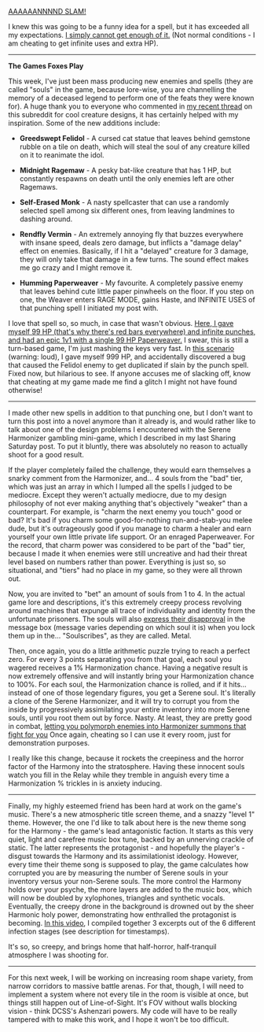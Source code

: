 [AAAAAANNNND SLAM!](https://www.youtube.com/watch?v=e1PARn8Lpt0)

I knew this was going to be a funny idea for a spell, but it has exceeded all my expectations. [I simply cannot get enough of it.](https://www.youtube.com/watch?v=d-uK8_nEAFk) (Not normal conditions - I am cheating to get infinite uses and extra HP).

***

**The Games Foxes Play**

This week, I've just been mass producing new enemies and spells (they are called "souls" in the game, because lore-wise, you are channelling the memory of a deceased legend to perform one of the feats they were known for). A huge thank you to everyone who commented in [my recent thread](https://www.reddit.com/r/roguelikedev/comments/viicvz/share_some_enemyability_gimmicks/) on this subreddit for cool creature designs, it has certainly helped with my inspiration. Some of the new additions include:

* **Greedswept Felidol** - A cursed cat statue that leaves behind gemstone rubble on a tile on death, which will steal the soul of any creature killed on it to reanimate the idol.

* **Midnight Ragemaw** - A pesky bat-like creature that has 1 HP, but constantly respawns on death until the only enemies left are other Ragemaws.

* **Self-Erased Monk** - A nasty spellcaster that can use a randomly selected spell among six different ones, from leaving landmines to dashing around.

* **Rendfly Vermin** - An extremely annoying fly that buzzes everywhere with insane speed, deals zero damage, but inflicts a "damage delay" effect on enemies. Basically, if I hit a "delayed" creature for 3 damage, they will only take that damage in a few turns. The sound effect makes me go crazy and I might remove it.

* **Humming Paperweaver** - My favourite. A completely passive enemy that leaves behind cute little paper pinwheels on the floor. If you step on one, the Weaver enters RAGE MODE, gains Haste, and INFINITE USES of that punching spell I initiated my post with.

I love that spell so, so much, in case that wasn't obvious. [Here, I gave myself 99 HP (that's why there's red bars everywhere) and infinite punches, and had an epic 1v1 with a single 99 HP Paperweaver.](https://www.youtube.com/watch?v=yR6tFjBwcHg) I swear, this is still a turn-based game, I'm just mashing the keys very fast. In [this scenario](https://www.youtube.com/watch?v=RinAuvCd4lE) (warning: loud), I gave myself 999 HP, and accidentally discovered a bug that caused the Felidol enemy to get duplicated if slain by the punch spell. Fixed now, but hilarious to see. If anyone accuses me of slacking off, know that cheating at my game made me find a glitch I might not have found otherwise!

***

I made other new spells in addition to that punching one, but I don't want to turn this post into a novel anymore than it already is, and would rather like to talk about one of the design problems I encountered with the Serene Harmonizer gambling mini-game, which I described in my last Sharing Saturday post. To put it bluntly, there was absolutely no reason to actually shoot for a good result.

If the player completely failed the challenge, they would earn themselves a snarky comment from the Harmonizer, and... 4 souls from the "bad" tier, which was just an array in which I lumped all the spells I judged to be mediocre. Except they weren't actually mediocre, due to my design philosophy of not ever making anything that's objectively "weaker" than a counterpart. For example, is "charm the next enemy you touch" good or bad? It's bad if you charm some good-for-nothing run-and-stab-you melee dude, but it's outrageously good if you manage to charm a healer and earn yourself your own little private life support. Or an enraged Paperweaver. For the record, that charm power was considered to be part of the "bad" tier, because I made it when enemies were still uncreative and had their threat level based on numbers rather than power. Everything is just so, so situational, and "tiers" had no place in my game, so they were all thrown out.

Now, you are invited to "bet" an amount of souls from 1 to 4. In the actual game lore and descriptions, it's this extremely creepy process revolving around machines that expunge all trace of individuality and identity from the unfortunate prisoners. The souls will also [express their disapproval](https://cdn.discordapp.com/attachments/504088568084561930/989976074014302288/Capture_decran_le_2022-06-24_a_15.30.22.png) in the message box (message varies depending on which soul it is) when you lock them up in the... "Soulscribes", as they are called. Metal.

Then, once again, you do a little arithmetic puzzle trying to reach a perfect zero. For every 3 points separating you from that goal, each soul you wagered receives a 1% Harmonization chance. Having a negative result is now extremely offensive and will instantly bring your Harmonization chance to 100%. For each soul, the Harmonization chance is rolled, and if it hits... instead of one of those legendary figures, you get a Serene soul. It's literally a clone of the Serene Harmonizer, and it will try to corrupt you from the inside by progressively assimilating your entire inventory into more Serene souls, until you root them out by force. Nasty. At least, they are pretty good in combat, [letting you polymorph enemies into Harmonizer summons that fight for you](https://www.youtube.com/watch?v=k9YmH7SyNcU) Once again, cheating so I can use it every room, just for demonstration purposes.

I really like this change, because it rockets the creepiness and the horror factor of the Harmony into the stratosphere. Having these innocent souls watch you fill in the Relay while they tremble in anguish every time a Harmonization % trickles in is anxiety inducing.

***

Finally, my highly esteemed friend has been hard at work on the game's music. There's a new atmospheric title screen theme, and a snazzy "level 1" theme. However, the one I'd like to talk about here is the new theme song for the Harmony - the game's lead antagonistic faction. It starts as this very quiet, light and carefree music box tune, backed by an unnerving crackle of static. The latter represents the protagonist - and hopefully the player's - disgust towards the Harmony and its assimilationist ideology. However, every time their theme song is supposed to play, the game calculates how corrupted you are by measuring the number of Serene souls in your inventory versus your non-Serene souls. The more control the Harmony holds over your psyche, the more layers are added to the music box, which will now be doubled by xylophones, triangles and synthetic vocals. Eventually, the creepy drone in the background is drowned out by the sheer Harmonic holy power, demonstrating how enthralled the protagonist is becoming. [In this video](https://www.youtube.com/watch?v=l79rTFNT4Rg), I compiled together 3 excerpts out of the 6 different infection stages (see description for timestamps).

It's so, so creepy, and brings home that half-horror, half-tranquil atmosphere I was shooting for.

***

For this next week, I will be working on increasing room shape variety, from narrow corridors to massive battle arenas. For that, though, I will need to implement a system where not every tile in the room is visible at once, but things still happen out of Line-of-Sight. It's FOV without walls blocking vision - think DCSS's Ashenzari powers. My code will have to be really tampered with to make this work, and I hope it won't be too difficult.